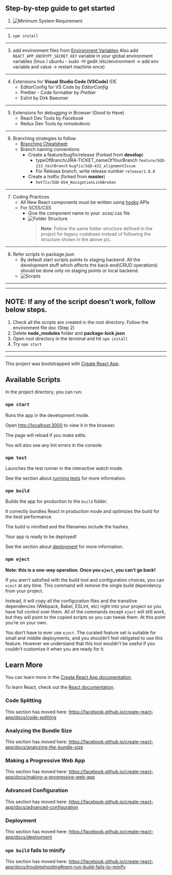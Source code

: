 ## Step-by-step guide to get started

1.  ![Minimum System Requirement](./src/assets/images/readme/sys-requirement.png)

---

1.  `npm install`

---

3.  add environment files from [Environment Variables](https://cooliyo.atlassian.net/l/c/Vvzg0x0i)
    Also add `REACT_APP_ENCRYPT_SECRET_KEY` variable in your global environment variables
    (linux / ubuntu - sudo -H gedit /etc/environment -> add env variable and value -> restart machine once)

---

4. Extensions for **Visual Studio Code (VSCode)** IDE
   - EditorConfig for VS Code by _EditorConfig_
   - Prettier - Code formatter by _Prettier_
   - Eslint by Dirk Baeumer

---

5. Extensions for debugging in Browser (Good to Have)
   - React Dev Tools by _Facebook_
   - Redux Dev Tools by _remotedevio_

---

6. Branching strategies to follow
   - [Branching Cheatsheet](https://danielkummer.github.io/git-flow-cheatsheet/)
   - Branch naming conventions
     - Create a feature/bugfix/release (Forked from **develop**)
       - typeOfBranch/JIRA-TICKET_nameOfYourBranch
         `feature/SGD-213_testBranch`
         `bugfix/SGD-432_alignmentIssue`
       - For Release branch, write release number
         `release/1.0.0`
     - Create a hotfix (forked from **master**)
       - `hotfix/SGD-654_NavigationLinkBroken`

---

7. Coding Practices
   - All New React components must be written using [hooks](https://reactjs.org/docs/hooks-intro.html) APIs
   - For SCSS/CSS
     - Give the component name to your .scss/.css file
     - ![Folder Structure](./src/assets/images/readme/folder-structure.png)
       > **Note**: Follow the same folder structure defined in the project for legacy codebase instead of following the structure shown in the above pic.

---

8. Refer scripts in package.json
   - By default start scripts points to staging backend. All the development stuff which affects the back-end(CRUD operations) should be done only on staging points or local backend.
   - ![Scripts](src/assets/images/readme/scripts.png)

---

---

## NOTE: If any of the script doesn't work, follow below steps.

1. Check all the scripts are created in the root directory. Follow the environment file doc (Step 2)
2. Delete **node_modules** folder and **package-lock.json**
3. Open root directory in the terminal and hit `npm install`
4. Try `npm start`

---

---

This project was bootstrapped with [Create React App](https://github.com/facebook/create-react-app).

## Available Scripts

In the project directory, you can run:

### `npm start`

Runs the app in the development mode.<br />

Open [http://localhost:3000](http://localhost:3000) to view it in the browser.

The page will reload if you make edits.<br />

You will also see any lint errors in the console.

### `npm test`

Launches the test runner in the interactive watch mode.<br />

See the section about [running tests](https://facebook.github.io/create-react-app/docs/running-tests) for more information.

### `npm build`

Builds the app for production to the `build` folder.<br />

It correctly bundles React in production mode and optimizes the build for the best performance.

The build is minified and the filenames include the hashes.<br />

Your app is ready to be deployed!

See the section about [deployment](https://facebook.github.io/create-react-app/docs/deployment) for more information.

### `npm eject`

**Note: this is a one-way operation. Once you `eject`, you can’t go back!**

If you aren’t satisfied with the build tool and configuration choices, you can `eject` at any time. This command will remove the single build dependency from your project.

Instead, it will copy all the configuration files and the transitive dependencies (Webpack, Babel, ESLint, etc) right into your project so you have full control over them. All of the commands except `eject` will still work, but they will point to the copied scripts so you can tweak them. At this point you’re on your own.

You don’t have to ever use `eject`. The curated feature set is suitable for small and middle deployments, and you shouldn’t feel obligated to use this feature. However we understand that this tool wouldn’t be useful if you couldn’t customize it when you are ready for it.

## Learn More

You can learn more in the [Create React App documentation](https://facebook.github.io/create-react-app/docs/getting-started).

To learn React, check out the [React documentation](https://reactjs.org/).

### Code Splitting

This section has moved here: https://facebook.github.io/create-react-app/docs/code-splitting

### Analyzing the Bundle Size

This section has moved here: https://facebook.github.io/create-react-app/docs/analyzing-the-bundle-size

### Making a Progressive Web App

This section has moved here: https://facebook.github.io/create-react-app/docs/making-a-progressive-web-app

### Advanced Configuration

This section has moved here: https://facebook.github.io/create-react-app/docs/advanced-configuration

### Deployment

This section has moved here: https://facebook.github.io/create-react-app/docs/deployment

### `npm build` fails to minify

This section has moved here: https://facebook.github.io/create-react-app/docs/troubleshooting#npm-run-build-fails-to-minify
